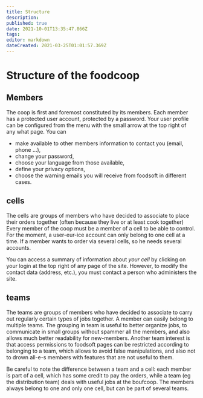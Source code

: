```yaml
---
title: Structure
description: 
published: true
date: 2021-10-01T13:35:47.866Z
tags: 
editor: markdown
dateCreated: 2021-03-25T01:01:57.369Z
---
```


# Structure of the foodcoop
## Members
The coop is first and foremost constituted by its members. Each member has a protected user account, protected by a password. Your user profile can be configured from the menu with the small arrow at the top right of any what page. You can
- make available to other members information to contact you (email, phone ...),
- change your password,
- choose your language from those available,
- define your privacy options,
- choose the warning emails you will receive from foodsoft in different cases.

## cells
The cells are groups of members who have decided to associate to place their orders together (often because they live or at least cook together) Every member of the coop must be a member of a cell to be able to control. For the moment, a user-eur-ice account can only belong to one cell at a time. If a member wants to order via several cells, so he needs several accounts.

You can access a summary of information about *your cell* by clicking on your login at the top right of any page of the site. However, to modify the contact data (address, etc.), you must contact a person who administers the site.

## teams
The teams are groups of members who have decided to associate to carry out regularly certain types of jobs together. A member can easily belong to multiple teams. The grouping in team is useful to better organize jobs, to communicate in small groups without spammer all the members, and also allows much better readability for new-members. Another team interest is that access permissions to foodsoft pages can be restricted according to belonging to a team, which allows to avoid false manipulations, and also not to drown all-e-s members with features that are not useful to them.

Be careful to note the difference between a team and a cell: each member is part of a cell, which has some credit to pay the orders, while a team (eg the distribution team) deals with useful jobs at the boufcoop. The members always belong to one and only one cell, but can be part of several teams.